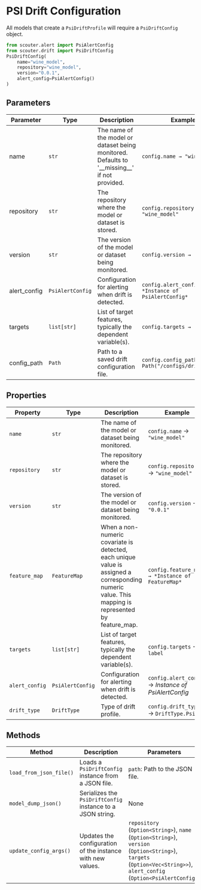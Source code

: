 # PSI Drift Configuration

All models that create a `PsiDriftProfile` will require a `PsiDriftConfig` object.

```py
from scouter.alert import PsiAlertConfig
from scouter.drift import PsiDriftConfig
PsiDriftConfig(
    name="wine_model",
    repository="wine_model",
    version="0.0.1",
    alert_config=PsiAlertConfig()
)
```

## Parameters

| Parameter       | Type             | Description                                                                                      | Example |
|---------------|----------------|--------------------------------------------------------------------------------------------------|---------|
| name        | `str`           | The name of the model or dataset being monitored. Defaults to '\_\_missing\_\_' if not provided. | `config.name → "wine_model"` |
| repository  | `str`           | The repository where the model or dataset is stored.                                             | `config.repository → "wine_model"` |
| version     | `str`           | The version of the model or dataset being monitored.                                             | `config.version → "0.0.1"` |
| alert_config | `PsiAlertConfig` | Configuration for alerting when drift is detected.                                               | `config.alert_config → *Instance of PsiAlertConfig*` |
| targets     | `list[str]` | List of target features, typically the dependent variable(s).                                    | `config.targets → ["churn"]` |
| config_path | `Path` | Path to a saved drift configuration file.                                                        | `config.config_path → Path("/configs/drift.yaml")` |



## Properties


| Property       | Type             | Description                                                                                                                                        | Example                                              |
|----------------|------------------|----------------------------------------------------------------------------------------------------------------------------------------------------|------------------------------------------------------|
| `name`         | `str`            | The name of the model or dataset being monitored.                                                                                                  | `config.name` → `"wine_model"`                       |
| `repository`   | `str`            | The repository where the model or dataset is stored.                                                                                               | `config.repository` → `"wine_model"`                 |
| `version`      | `str`            | The version of the model or dataset being monitored.                                                                                               | `config.version` → `"0.0.1"`                         |
| `feature_map`  | `FeatureMap`     | When a non-numeric covariate is detected, each unique value is assigned a corresponding numeric value. This mapping is represented by feature_map. | `config.feature_map → *Instance of FeatureMap*`      |
| `targets`      | `list[str]`      | List of target features, typically the dependent variable(s).                                                                                      | `config.targets` → `label`                           |
| `alert_config` | `PsiAlertConfig` | Configuration for alerting when drift is detected.                                                                                                 | `config.alert_config` → *Instance of PsiAlertConfig* |
| `drift_type`   | `DriftType`      | Type of drift profile.                                                                                                                             | `config.drift_type` → `DriftType.Psi`                |



## Methods

| Method                     | Description                                                                 | Parameters                                                                                                                                                             | Returns                             | Return Type                |
|----------------------------|-----------------------------------------------------------------------------|------------------------------------------------------------------------------------------------------------------------------------------------------------------------|-------------------------------------|----------------------------|
| `load_from_json_file()`     | Loads a `PsiDriftConfig` instance from a JSON file.                         | `path`: Path to the JSON file.                                                                                                                                         | A `PsiDriftConfig`. | `PsiDriftConfig`           |
| `model_dump_json()`         | Serializes the `PsiDriftConfig` instance to a JSON string.                  | None                                                                                                                                                                   | A JSON string representation of the instance. | `str`                      |
| `update_config_args()`      | Updates the configuration of the instance with new values.                 | `repository` (`Option<String>`), `name` (`Option<String>`), `version` (`Option<String>`), `targets` (`Option<Vec<String>>`), `alert_config` (`Option<PsiAlertConfig>`) | `Result<(), ScouterError>` | `Result<(), ScouterError>` |
